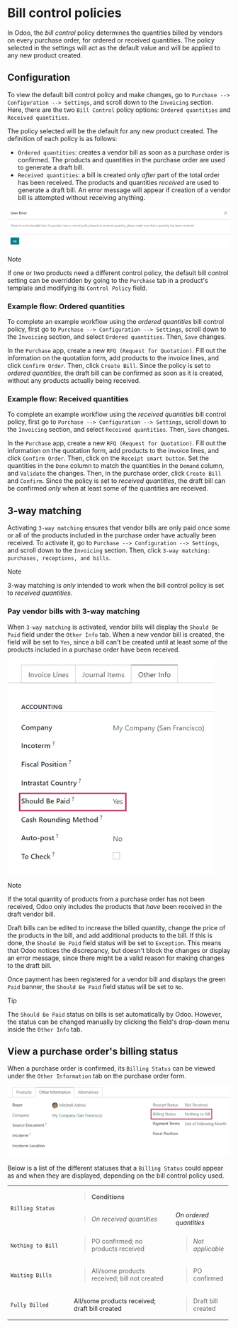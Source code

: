 # Bill control policies

In Odoo, the *bill control* policy determines the quantities billed by
vendors on every purchase order, for ordered or received quantities. The
policy selected in the settings will act as the default value and will
be applied to any new product created.

## Configuration

To view the default bill control policy and make changes, go to
`Purchase -->
Configuration --> Settings`, and scroll down to the `Invoicing` section.
Here, there are the two `Bill Control` policy options:
`Ordered quantities` and `Received quantities`.

The policy selected will be the default for any new product created. The
definition of each policy is as follows:

- `Ordered quantities`: creates a vendor bill as soon as a purchase
  order is confirmed. The products and quantities in the purchase order
  are used to generate a draft bill.
- `Received quantities`: a bill is created only *after* part of the
  total order has been received. The products and quantities *received*
  are used to generate a draft bill. An error message will appear if
  creation of a vendor bill is attempted without receiving anything.

<img src="control_bills/bill-control-policy-error-message.png"
class="align-center"
alt="Bill control policy draft bill error message." />

> [!NOTE]
> If one or two products need a different control policy, the default
> bill control setting can be overridden by going to the `Purchase` tab
> in a product's template and modifying its `Control Policy` field.

### Example flow: Ordered quantities

To complete an example workflow using the *ordered quantities* bill
control policy, first go to `Purchase --> Configuration --> Settings`,
scroll down to the `Invoicing` section, and select `Ordered quantities`.
Then, `Save` changes.

In the `Purchase` app, create a new `RFQ (Request for Quotation)`. Fill
out the information on the quotation form, add products to the invoice
lines, and click `Confirm
Order`. Then, click `Create Bill`. Since the policy is set to *ordered
quantities*, the draft bill can be confirmed as soon as it is created,
without any products actually being received.

### Example flow: Received quantities

To complete an example workflow using the *received quantities* bill
control policy, first go to `Purchase --> Configuration --> Settings`,
scroll down to the `Invoicing` section, and select
`Received quantities`. Then, `Save` changes.

In the `Purchase` app, create a new `RFQ (Request for Quotation)`. Fill
out the information on the quotation form, add products to the invoice
lines, and click `Confirm
Order`. Then, click on the `Receipt smart button`. Set the quantities in
the `Done` column to match the quantities in the `Demand` column, and
`Validate` the changes. Then, in the purchase order, click `Create Bill`
and `Confirm`. Since the policy is set to *received quantities*, the
draft bill can be confirmed *only* when at least some of the quantities
are received.

## 3-way matching

Activating `3-way matching` ensures that vendor bills are only paid once
some or all of the products included in the purchase order have actually
been received. To activate it, go to
`Purchase --> Configuration --> Settings`, and scroll down to the
`Invoicing` section. Then, click
`3-way matching: purchases, receptions, and
bills`.

> [!NOTE]
> 3-way matching is *only* intended to work when the bill control policy
> is set to *received quantities*.

### Pay vendor bills with 3-way matching

When `3-way matching` is activated, vendor bills will display the
`Should Be
Paid` field under the `Other Info` tab. When a new vendor bill is
created, the field will be set to `Yes`, since a bill can't be created
until at least some of the products included in a purchase order have
been received.

<img src="control_bills/vendor-bill-should-be-paid.png"
class="align-center" alt="Draft bill should be paid field status." />

> [!NOTE]
> If the total quantity of products from a purchase order has not been
> received, Odoo only includes the products that *have* been received in
> the draft vendor bill.

Draft bills can be edited to increase the billed quantity, change the
price of the products in the bill, and add additional products to the
bill. If this is done, the `Should Be Paid` field status will be set to
`Exception`. This means that Odoo notices the discrepancy, but doesn't
block the changes or display an error message, since there might be a
valid reason for making changes to the draft bill.

Once payment has been registered for a vendor bill and displays the
green `Paid` banner, the `Should Be Paid` field status will be set to
`No`.

> [!TIP]
> The `Should Be Paid` status on bills is set automatically by Odoo.
> However, the status can be changed manually by clicking the field's
> drop-down menu inside the `Other Info` tab.

## View a purchase order's billing status

When a purchase order is confirmed, its `Billing Status` can be viewed
under the `Other Information` tab on the purchase order form.

<img src="control_bills/billing-status-nothing-to-bill.png"
class="align-center" alt="Purchase order billing status." />

Below is a list of the different statuses that a `Billing Status` could
appear as and when they are displayed, depending on the bill control
policy used.

<table style="width:99%;">
<colgroup>
<col style="width: 28%" />
<col style="width: 45%" />
<col style="width: 24%" />
</colgroup>
<tbody>
<tr class="odd">
<td rowspan="2"><code class="interpreted-text"
role="guilabel">Billing Status</code></td>
<td colspan="2"><blockquote>
<p><strong>Conditions</strong></p>
</blockquote></td>
</tr>
<tr class="even">
<td><blockquote>
<p><em>On received quantities</em></p>
</blockquote></td>
<td><em>On ordered quantities</em></td>
</tr>
<tr class="odd">
<td><code class="interpreted-text"
role="guilabel">Nothing to Bill</code></td>
<td><blockquote>
<p>PO confirmed; no products received</p>
</blockquote></td>
<td><blockquote>
<p><em>Not applicable</em></p>
</blockquote></td>
</tr>
<tr class="even">
<td><code class="interpreted-text"
role="guilabel">Waiting Bills</code></td>
<td><blockquote>
<p>All/some products received; bill not created</p>
</blockquote></td>
<td><blockquote>
<p>PO confirmed</p>
</blockquote></td>
</tr>
<tr class="odd">
<td><code class="interpreted-text"
role="guilabel">Fully Billed</code></td>
<td>All/some products received; draft bill created</td>
<td><blockquote>
<p>Draft bill created</p>
</blockquote></td>
</tr>
</tbody>
</table>
